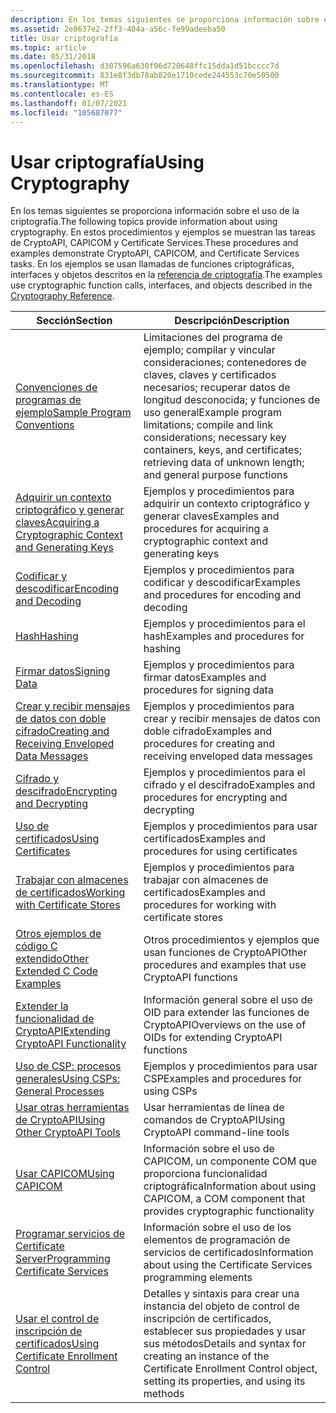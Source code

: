 ```yaml
---
description: En los temas siguientes se proporciona información sobre el uso de la criptografía.
ms.assetid: 2e8637e2-2ff3-404a-a56c-fe99adeeba50
title: Usar criptografía
ms.topic: article
ms.date: 05/31/2018
ms.openlocfilehash: d307596a630f96d720648ffc15dda1d51bcccc7d
ms.sourcegitcommit: 831e8f3db78ab820e1710cede244553c70e50500
ms.translationtype: MT
ms.contentlocale: es-ES
ms.lasthandoff: 01/07/2021
ms.locfileid: "105687077"
---
```

# <a name="using-cryptography"></a><span data-ttu-id="1356d-103">Usar criptografía</span><span class="sxs-lookup"><span data-stu-id="1356d-103">Using Cryptography</span></span>

<span data-ttu-id="1356d-104">En los temas siguientes se proporciona información sobre el uso de la criptografía.</span><span class="sxs-lookup"><span data-stu-id="1356d-104">The following topics provide information about using cryptography.</span></span> <span data-ttu-id="1356d-105">En estos procedimientos y ejemplos se muestran las tareas de CryptoAPI, CAPICOM y Certificate Services.</span><span class="sxs-lookup"><span data-stu-id="1356d-105">These procedures and examples demonstrate CryptoAPI, CAPICOM, and Certificate Services tasks.</span></span> <span data-ttu-id="1356d-106">En los ejemplos se usan llamadas de funciones criptográficas, interfaces y objetos descritos en la [referencia de criptografía](cryptography-reference.md).</span><span class="sxs-lookup"><span data-stu-id="1356d-106">The examples use cryptographic function calls, interfaces, and objects described in the [Cryptography Reference](cryptography-reference.md).</span></span>



| <span data-ttu-id="1356d-107">Sección</span><span class="sxs-lookup"><span data-stu-id="1356d-107">Section</span></span>                                                                                                            | <span data-ttu-id="1356d-108">Descripción</span><span class="sxs-lookup"><span data-stu-id="1356d-108">Description</span></span>                                                                                                                                                                      |
|--------------------------------------------------------------------------------------------------------------------|----------------------------------------------------------------------------------------------------------------------------------------------------------------------------------|
| [<span data-ttu-id="1356d-109">Convenciones de programas de ejemplo</span><span class="sxs-lookup"><span data-stu-id="1356d-109">Sample Program Conventions</span></span>](sample-program-conventions.md)                                                       | <span data-ttu-id="1356d-110">Limitaciones del programa de ejemplo; compilar y vincular consideraciones; contenedores de claves, claves y certificados necesarios; recuperar datos de longitud desconocida; y funciones de uso general</span><span class="sxs-lookup"><span data-stu-id="1356d-110">Example program limitations; compile and link considerations; necessary key containers, keys, and certificates; retrieving data of unknown length; and general purpose functions</span></span> |
| [<span data-ttu-id="1356d-111">Adquirir un contexto criptográfico y generar claves</span><span class="sxs-lookup"><span data-stu-id="1356d-111">Acquiring a Cryptographic Context and Generating Keys</span></span>](acquiring-a-cryptographic-context-and-generating-keys.md) | <span data-ttu-id="1356d-112">Ejemplos y procedimientos para adquirir un contexto criptográfico y generar claves</span><span class="sxs-lookup"><span data-stu-id="1356d-112">Examples and procedures for acquiring a cryptographic context and generating keys</span></span>                                                                                                |
| [<span data-ttu-id="1356d-113">Codificar y descodificar</span><span class="sxs-lookup"><span data-stu-id="1356d-113">Encoding and Decoding</span></span>](encoding-and-decoding.md)                                                                 | <span data-ttu-id="1356d-114">Ejemplos y procedimientos para codificar y descodificar</span><span class="sxs-lookup"><span data-stu-id="1356d-114">Examples and procedures for encoding and decoding</span></span>                                                                                                                                |
| [<span data-ttu-id="1356d-115">Hash</span><span class="sxs-lookup"><span data-stu-id="1356d-115">Hashing</span></span>](hashing.md)                                                                                             | <span data-ttu-id="1356d-116">Ejemplos y procedimientos para el hash</span><span class="sxs-lookup"><span data-stu-id="1356d-116">Examples and procedures for hashing</span></span>                                                                                                                                              |
| [<span data-ttu-id="1356d-117">Firmar datos</span><span class="sxs-lookup"><span data-stu-id="1356d-117">Signing Data</span></span>](signing-data.md)                                                                                   | <span data-ttu-id="1356d-118">Ejemplos y procedimientos para firmar datos</span><span class="sxs-lookup"><span data-stu-id="1356d-118">Examples and procedures for signing data</span></span>                                                                                                                                         |
| [<span data-ttu-id="1356d-119">Crear y recibir mensajes de datos con doble cifrado</span><span class="sxs-lookup"><span data-stu-id="1356d-119">Creating and Receiving Enveloped Data Messages</span></span>](creating-and-receiving-enveloped-data-messages.md)               | <span data-ttu-id="1356d-120">Ejemplos y procedimientos para crear y recibir mensajes de datos con doble cifrado</span><span class="sxs-lookup"><span data-stu-id="1356d-120">Examples and procedures for creating and receiving enveloped data messages</span></span>                                                                                                       |
| [<span data-ttu-id="1356d-121">Cifrado y descifrado</span><span class="sxs-lookup"><span data-stu-id="1356d-121">Encrypting and Decrypting</span></span>](encrypting-and-decrypting.md)                                                         | <span data-ttu-id="1356d-122">Ejemplos y procedimientos para el cifrado y el descifrado</span><span class="sxs-lookup"><span data-stu-id="1356d-122">Examples and procedures for encrypting and decrypting</span></span>                                                                                                                            |
| [<span data-ttu-id="1356d-123">Uso de certificados</span><span class="sxs-lookup"><span data-stu-id="1356d-123">Using Certificates</span></span>](using-certificates.md)                                                                       | <span data-ttu-id="1356d-124">Ejemplos y procedimientos para usar certificados</span><span class="sxs-lookup"><span data-stu-id="1356d-124">Examples and procedures for using certificates</span></span>                                                                                                                                   |
| [<span data-ttu-id="1356d-125">Trabajar con almacenes de certificados</span><span class="sxs-lookup"><span data-stu-id="1356d-125">Working with Certificate Stores</span></span>](working-with-certificate-stores.md)                                             | <span data-ttu-id="1356d-126">Ejemplos y procedimientos para trabajar con almacenes de certificados</span><span class="sxs-lookup"><span data-stu-id="1356d-126">Examples and procedures for working with certificate stores</span></span>                                                                                                                      |
| [<span data-ttu-id="1356d-127">Otros ejemplos de código C extendido</span><span class="sxs-lookup"><span data-stu-id="1356d-127">Other Extended C Code Examples</span></span>](other-extended-c-code-examples.md)                                               | <span data-ttu-id="1356d-128">Otros procedimientos y ejemplos que usan funciones de CryptoAPI</span><span class="sxs-lookup"><span data-stu-id="1356d-128">Other procedures and examples that use CryptoAPI functions</span></span>                                                                                                                       |
| [<span data-ttu-id="1356d-129">Extender la funcionalidad de CryptoAPI</span><span class="sxs-lookup"><span data-stu-id="1356d-129">Extending CryptoAPI Functionality</span></span>](extending-cryptoapi-functionality.md)                                         | <span data-ttu-id="1356d-130">Información general sobre el uso de OID para extender las funciones de CryptoAPI</span><span class="sxs-lookup"><span data-stu-id="1356d-130">Overviews on the use of OIDs for extending CryptoAPI functions</span></span>                                                                                                                   |
| [<span data-ttu-id="1356d-131">Uso de CSP: procesos generales</span><span class="sxs-lookup"><span data-stu-id="1356d-131">Using CSPs: General Processes</span></span>](using-csps-general-processes.md)                                                  | <span data-ttu-id="1356d-132">Ejemplos y procedimientos para usar CSP</span><span class="sxs-lookup"><span data-stu-id="1356d-132">Examples and procedures for using CSPs</span></span>                                                                                                                                           |
| [<span data-ttu-id="1356d-133">Usar otras herramientas de CryptoAPI</span><span class="sxs-lookup"><span data-stu-id="1356d-133">Using Other CryptoAPI Tools</span></span>](using-other-cryptoapi-tools.md)                                                     | <span data-ttu-id="1356d-134">Usar herramientas de línea de comandos de CryptoAPI</span><span class="sxs-lookup"><span data-stu-id="1356d-134">Using CryptoAPI command-line tools</span></span>                                                                                                                                               |
| [<span data-ttu-id="1356d-135">Usar CAPICOM</span><span class="sxs-lookup"><span data-stu-id="1356d-135">Using CAPICOM</span></span>](using-capicom.md)                                                                                 | <span data-ttu-id="1356d-136">Información sobre el uso de CAPICOM, un componente COM que proporciona funcionalidad criptográfica</span><span class="sxs-lookup"><span data-stu-id="1356d-136">Information about using CAPICOM, a COM component that provides cryptographic functionality</span></span>                                                                                       |
| [<span data-ttu-id="1356d-137">Programar servicios de Certificate Server</span><span class="sxs-lookup"><span data-stu-id="1356d-137">Programming Certificate Services</span></span>](programming-certificate-services.md)                                           | <span data-ttu-id="1356d-138">Información sobre el uso de los elementos de programación de servicios de certificados</span><span class="sxs-lookup"><span data-stu-id="1356d-138">Information about using the Certificate Services programming elements</span></span>                                                                                                            |
| [<span data-ttu-id="1356d-139">Usar el control de inscripción de certificados</span><span class="sxs-lookup"><span data-stu-id="1356d-139">Using Certificate Enrollment Control</span></span>](using-certificate-enrollment-control.md)                                   | <span data-ttu-id="1356d-140">Detalles y sintaxis para crear una instancia del objeto de control de inscripción de certificados, establecer sus propiedades y usar sus métodos</span><span class="sxs-lookup"><span data-stu-id="1356d-140">Details and syntax for creating an instance of the Certificate Enrollment Control object, setting its properties, and using its methods</span></span>                                          |



 

 

 



